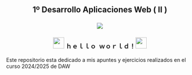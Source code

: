 
<h2 align="center"> 1º Desarrollo Aplicaciones Web ( II ) </h2>

 <h3 align="center"><img src="https://64.media.tumblr.com/b03706409a97950f9a50d2e36371f36f/46d3ecbdc38bc778-bd/s400x600/d9d968826e0c5c6689029078d7a15cf19707bfb8.gifv"/> </h3>

 <h3 align="center"> <img width="30" src="https://web.archive.org/web/20091026100043im_/http://geocities.com/hellokitty_can/smile.gif"/>  ﻿ｈｅｌｌｏ  ｗｏｒｌｄ！<img width="30" src="https://web.archive.org/web/20091026100043im_/http://geocities.com/hellokitty_can/smile.gif"/> </h3>

 <p> Este repositorio esta dedicado a mis apuntes y ejercicios realizados en el curso 2024/2025 de DAW </p>